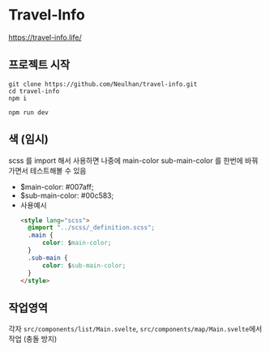 # Travel-Info

https://travel-info.life/

## 프로젝트 시작

```
git clone https://github.com/Neulhan/travel-info.git
cd travel-info
npm i

npm run dev
```

## 색 (임시)

scss 를 import 해서 사용하면 나중에 main-color sub-main-color 를 한번에 바꿔가면서 테스트해볼 수 있음

- $main-color: #007aff;
- $sub-main-color: #00c583;
- 사용예시
  ```html
  <style lang="scss">
  	@import "../scss/_definition.scss";
  	.main {
  		color: $main-color;
  	}
  	.sub-main {
  		color: $sub-main-color;
  	}
  </style>
  ```

## 작업영역

각자 `src/components/list/Main.svelte`, `src/components/map/Main.svelte`에서 작업 (충돌 방지)
